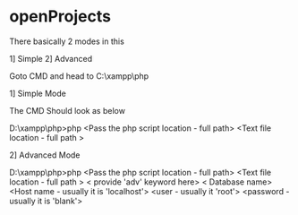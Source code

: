 # openProjects

There basically 2 modes in this

1] Simple
2] Advanced

Goto CMD and head to C:\xampp\php

1] Simple Mode

The CMD Should look as below

D:\xampp\php>php <Pass the php script location - full path> <Text file location  - full path >

2] Advanced Mode

D:\xampp\php>php <Pass the php script location - full path> <Text file location  - full path > < provide 'adv' keyword here> < Database name> <Host name - usually it is 'localhost'> <user - usually it 'root'> <password - usually it is 'blank'>
